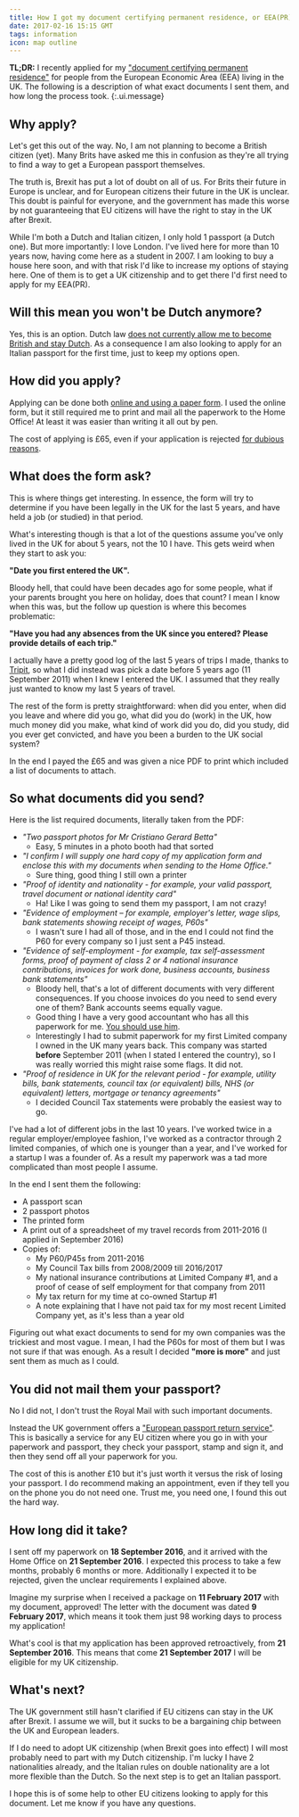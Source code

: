 ```yaml
---
title: How I got my document certifying permanent residence, or EEA(PR)
date: 2017-02-16 15:15 GMT
tags: information
icon: map outline
---
```


__TL;DR:__ I recently applied for my ["document certifying permanent residence"](https://www.gov.uk/government/publications/apply-for-a-document-certifying-permanent-residence-or-permanent-residence-card-form-eea-pr) for people from the European Economic Area (EEA) living in the UK. The following is a description of what exact documents I sent them, and how long the process took.
{:.ui.message}

## Why apply?

Let's get this out of the way. No, I am not planning to become a British citizen (yet). Many Brits have asked me this in confusion as they're all trying to find a way to get a European passport themselves.

The truth is, Brexit has put a lot of doubt on all of us. For Brits their future in Europe is unclear, and for European citizens their future in the UK is unclear. This doubt is painful for everyone, and the government has made this worse by not guaranteeing that EU citizens will have the right to stay in the UK after Brexit.

While I'm both a Dutch and Italian citizen, I only hold 1 passport (a Dutch one). But more importantly: I love London. I've lived here for more than 10 years now, having come here as a student in 2007. I am looking to buy a house here soon, and with that risk I'd like to increase my options of staying here. One of them is to get a UK citizenship and to get there I'd first need to apply for my EEA(PR).

## Will this mean you won't be Dutch anymore?

Yes, this is an option. Dutch law [does not currently allow me to become British and stay Dutch](https://www.rijksoverheid.nl/onderwerpen/nederlandse-nationaliteit/inhoud/nederlandse-nationaliteit-verliezen). As a consequence I am also looking to apply for an Italian passport for the first time, just to keep my options open.

## How did you apply?

Applying can be done both [online and using a paper form](https://visas-immigration.service.gov.uk/product/eea-pr). I used the online form, but it still required me to print and mail all the paperwork to the Home Office! At least it was easier than writing it all out by pen.

The cost of applying is £65, even if your application is rejected [for dubious reasons](https://www.theguardian.com/politics/2016/dec/28/dutch-woman-with-two-british-children-told-to-leave-uk-after-24-years).

## What does the form ask?

This is where things get interesting. In essence, the form will try to determine if you have been legally in the UK for the last 5 years, and have held a job (or studied) in that period.

What's interesting though is that a lot of the questions assume you've only lived in the UK for about 5 years, not the 10 I have. This gets weird when they start to ask you:

__"Date you first entered the UK".__

Bloody hell, that could have been decades ago for some people, what if your parents brought you here on holiday, does that count? I mean I know when this was, but the follow up question is where this becomes problematic:

__"Have you had any absences from the UK since you entered? Please provide details of each trip."__

I actually have a pretty good log of the last 5 years of trips I made, thanks to [Tripit](http://tripit.com/), so what I did instead was pick a date before 5 years ago (11 September 2011) when I knew I entered the UK. I assumed that they really just wanted to know my last 5 years of travel.

The rest of the form is pretty straightforward: when did you enter, when did you leave and where did you go, what did you do (work) in the UK, how much money did you make, what kind of work did you do, did you study, did you ever get convicted, and have you been a burden to the UK social system?

In the end I payed the £65 and was given a nice PDF to print which included a list of documents to attach.

## So what documents did you send?

Here is the list required documents, literally taken from the PDF:

* _"Two passport photos for Mr Cristiano Gerard Betta"_
  * Easy, 5 minutes in a photo booth had that sorted
* _"I confirm I will supply one hard copy of my application form and enclose this with my documents when sending to the Home Office."_
  * Sure thing, good thing I still own a printer
* _"Proof of identity and nationality - for example, your valid passport, travel document or national identity card"_
  * Ha! Like I was going to send them my passport, I am not crazy!
* _"Evidence of employment – for example, employer's letter, wage slips, bank statements showing receipt of wages, P60s"_
  * I wasn't sure I had all of those, and in the end I could not find the P60 for every company so I just sent a P45 instead.
* _"Evidence of self-employment - for example, tax self-assessment forms, proof of payment of class 2 or 4 national insurance contributions, invoices for work done, business accounts, business bank statements"_
  * Bloody hell, that's a lot of different documents with very different consequences. If you choose invoices do you need to send every one of them? Bank accounts seems equally vague.
  * Good thing I have a very good accountant who has all this paperwork for me. [You should use him](https://www.proactive.uk.net/).
  * Interestingly I had to submit paperwork for my first Limited company I owned in the UK many years back. This company was started __before__ September 2011 (when I stated I entered the country), so I was really worried this might raise some flags. It did not.
* _"Proof of residence in UK for the relevant period - for example, utility bills, bank statements, council tax (or equivalent) bills, NHS (or equivalent) letters, mortgage or tenancy agreements"_
  * I decided Council Tax statements were probably the easiest way to go.

I've had a lot of different jobs in the last 10 years. I've worked twice in a regular employer/employee fashion, I've worked as a contractor through 2 limited companies, of which one is younger than a year, and I've worked for a startup I was a founder of. As a result my paperwork was a tad more complicated than most people I assume.

In the end I sent them the following:

* A passport scan
* 2 passport photos
* The printed form
* A print out of a spreadsheet of my travel records from 2011-2016 (I applied in September 2016)
* Copies of:
  * My P60/P45s from 2011-2016
  * My Council Tax bills from 2008/2009 till 2016/2017
  * My national insurance contributions at Limited Company #1, and a proof of cease of self employment for that company from 2011
  * My tax return for my time at co-owned Startup #1
  * A note explaining that I have not paid tax for my most recent Limited Company yet, as it's less than a year old

Figuring out what exact documents to send for my own companies was the trickiest and most vague. I mean, I had the P60s for most of them but I was not sure if that was enough. As a result I decided __"more is more"__ and just sent them as much as I could.

## You did not mail them your passport?

No I did not, I don't trust the Royal Mail with such important documents.

Instead the UK government offers a ["European passport return service"](https://www.gov.uk/government/publications/european-passport-return-service-greater-london). This is basically a service for any EU citizen where you go in with your paperwork and passport, they check your passport, stamp and sign it, and then they send off all your paperwork for you.

The cost of this is another £10 but it's just worth it versus the risk of losing your passport. I do recommend making an appointment, even if they tell you on the phone you do not need one. Trust me, you need one, I found this out the hard way.

## How long did it take?

I sent off my paperwork on __18 September 2016__, and it arrived with the Home Office on __21 September 2016__. I expected this process to take a few months, probably 6 months or more. Additionally I expected it to be rejected, given the unclear requirements I explained above.

Imagine my surprise when I received a package on __11 February 2017__ with my document, approved! The letter with the document was dated __9 February 2017__, which means it took them just 98 working days to process my application!

What's cool is that my application has been approved retroactively, from __21 September 2016__. This means that come __21 September 2017__ I will be eligible for my UK citizenship.

## What's next?

The UK government still hasn't clarified if EU citizens can stay in the UK after Brexit. I assume we will, but it sucks to be a bargaining chip between the UK and European leaders.

If I do need to adopt UK citizenship (when Brexit goes into effect) I will most probably need to part with my Dutch citizenship. I'm lucky I have 2 nationalities already, and the Italian rules on double nationality are a lot more flexible than the Dutch. So the next step is to get an Italian passport.

I hope this is of some help to other EU citizens looking to apply for this document. Let me know if you have any questions.
